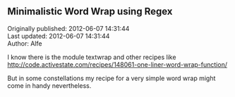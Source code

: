 ## Minimalistic Word Wrap using Regex  
Originally published: 2012-06-07 14:31:44  
Last updated: 2012-06-07 14:31:44  
Author: Alfe   
  
I know there is the module textwrap and other recipes like http://code.activestate.com/recipes/148061-one-liner-word-wrap-function/

But in some constellations my recipe for a very simple word wrap might come in handy nevertheless.